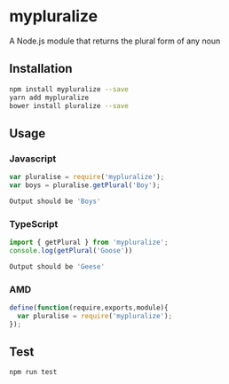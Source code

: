 # mypluralize
A Node.js module that returns the plural form of any noun
## Installation 
```sh
npm install mypluralize --save
yarn add mypluralize
bower install pluralize --save
```
## Usage
### Javascript
```javascript
var pluralise = require('mypluralize');
var boys = pluralise.getPlural('Boy');
```
```sh
Output should be 'Boys'
```
### TypeScript
```typescript
import { getPlural } from 'mypluralize';
console.log(getPlural('Goose'))
```
```sh
Output should be 'Geese'
```
### AMD
```javascript
define(function(require,exports,module){
  var pluralise = require('mypluralize');
});
```
## Test 
```sh
npm run test
```

